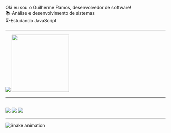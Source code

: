 Olá eu sou o Guilherme Ramos, desenvolvedor de software! <br>
📚-Análise e desenvolvimento de sistemas <br>
⏳-Estudando JavaScript
<br>
<hr>
<picture>
<source 
  srcset="https://github-readme-stats.vercel.app/api?username=anuraghazra&show_icons=true&theme=dark"
  media="(prefers-color-scheme: dark)"
/>
<source
  srcset="https://github-readme-stats.vercel.app/api?username=anuraghazra&show_icons=true"
  media="(prefers-color-scheme: light), (prefers-color-scheme: no-preference)"
/>
<img src="https://github-readme-stats.vercel.app/api?username=anuraghazra&show_icons=true" />
</picture>
<img height="180em" src="https://camo.githubusercontent.com/e02bc3b3861215a2b68741cec2b619585cb8c6e7fcfbf746977c0593831994c2/68747470733a2f2f6769746875622d726561646d652d73746174732e76657263656c2e6170702f6170692f746f702d6c616e67732f3f757365726e616d653d646576656d646f62726f266c61796f75743d636f6d70616374266c616e67735f636f756e743d36267468656d653d746f6b796f6e69676874" data-canonical-src="https://github-readme-stats.vercel.app/api/top-langs/?username=GuiRamoos&amp;layout=compact&amp;langs_count=6&amp;theme=tokyonight" style="max-width: 100%;">
 <br>
<div> 
   <hr>
  <br>
<a href="https://instagram.com/raviguilherme_" target="_blank"><img src="https://img.shields.io/badge/-Instagram-%23E4405F?style=for-the-badge&logo=instagram&logoColor=white" target="_blank"></a>
<a href = "guimoraesramos@gmail.com"><img src="https://img.shields.io/badge/-Gmail-%23333?style=for-the-badge&logo=gmail&logoColor=white" target="_blank"></a>
<a href="https://www.linkedin.com/in/" target="_blank"><img src="https://img.shields.io/badge/-LinkedIn-%230077B5?style=for-the-badge&logo=linkedin&logoColor=white" target="_blank"></a> 
  <hr>
 
  ![Snake animation](https://github.com/GuiRamoos/GuiRamoos/blob/output/github-contribution-grid-snake.svg)

</div>
